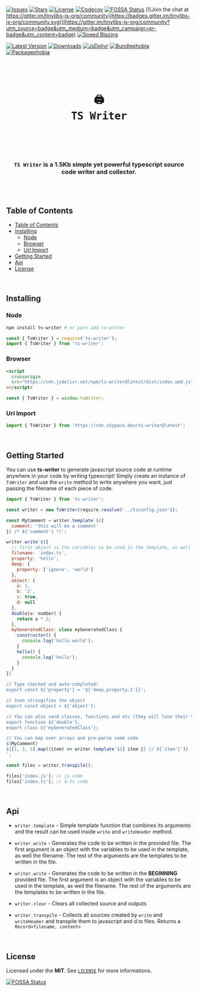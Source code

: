 <br />

[![Issues](https://img.shields.io/github/issues/arthurfiorette/tinylibs?logo=github&label=Issues)](https://github.com/arthurfiorette/tinylibs/issues)
[![Stars](https://img.shields.io/github/stars/arthurfiorette/tinylibs?logo=github&label=Stars)](https://github.com/arthurfiorette/tinylibs/stargazers)
[![License](https://img.shields.io/github/license/arthurfiorette/tinylibs?logo=githu&label=License)](https://github.com/arthurfiorette/tinylibs/blob/main/LICENSE)
[![Codecov](https://codecov.io/gh/arthurfiorette/tinylibs/branch/main/graph/badge.svg?token=ML0KGCU0VM)](https://codecov.io/gh/arthurfiorette/tinylibs)
[![FOSSA Status](https://app.fossa.com/api/projects/git%2Bgithub.com%2Farthurfiorette%2Ftinylibs.svg?type=shield)](https://app.fossa.com/projects/git%2Bgithub.com%2Farthurfiorette%2Ftinylibs?ref=badge_shield)
[![Join the chat at https://gitter.im/tinylibs-js-org/community](https://badges.gitter.im/tinylibs-js-org/community.svg)](https://gitter.im/tinylibs-js-org/community?utm_source=badge&utm_medium=badge&utm_campaign=pr-badge&utm_content=badge)
[![Speed Blazing](https://img.shields.io/badge/speed-blazing%20%F0%9F%94%A5-brightgreen.svg)](https://twitter.com/acdlite/status/974390255393505280)

[![Latest Version](https://img.shields.io/npm/v/ts-writer)](https://www.npmjs.com/package/ts-writer)
[![Downloads](https://img.shields.io/npm/dw/ts-writer)](https://www.npmjs.com/package/ts-writer)
[![JsDelivr](https://data.jsdelivr.com/v1/package/npm/ts-writer/badge?style=rounded)](https://www.jsdelivr.com/package/npm/ts-writer)
[![Bundlephobia](https://img.shields.io/bundlephobia/minzip/ts-writer/latest?style=flat)](https://bundlephobia.com/package/ts-writer@latest)
[![Packagephobia](https://packagephobia.com/badge?p=ts-writer@latest)](https://packagephobia.com/result?p=ts-writer@latest)

<br />

<div align="center">
  <pre>
  <h1>🖨️<br />TS Writer</h1>
  </pre>
  <br />
</div>

<h3 align="center">
  <code>TS Writer</code> is a 1.5Kb simple yet powerful typescript source code writer and collector.
  <br />
  <br />
</h3>

<br />

## Table of Contents

- [Table of Contents](#table-of-contents)
- [Installing](#installing)
  - [Node](#node)
  - [Browser](#browser)
  - [Url Import](#url-import)
- [Getting Started](#getting-started)
- [Api](#api)
- [License](#license)

<br />

## Installing

### Node

```sh
npm install ts-writer # or yarn add ts-writer
```

```js
const { TsWriter } = require('ts-writer');
import { TsWriter } from 'ts-writer';
```

### Browser

```html
<script
  crossorigin
  src="https://cdn.jsdelivr.net/npm/ts-writer@latest/dist/index.umd.js"
></script>
```

```js
const { TsWriter } = window.tsWriter;
```

### Url Import

```ts
import { TsWriter } from 'https://cdn.skypack.dev/ts-writer@latest';
```

<br />

## Getting Started

You can use **ts-writer** to generate javascript source code at runtime anywhere in your
code by writing typescript! Simply create an instance of `TsWriter` and use the `write`
method to write anywhere you want, just passing the filename of each piece of code.

```js
import { TsWriter } from 'ts-writer';

const writer = new TsWriter(require.resolve('../tsconfig.json'));

const MyComment = writer.template`${{
  comment: 'this will be a comment'
}} /* ${'comment'} */`;

writer.write`${{
  // first object is the variables to be used in the template, as well the filename
  filename: 'index.ts',
  property: 'hello',
  deep: {
    property: ['ignore', 'world']
  },
  object: {
    a: 1,
    b: '2',
    c: true,
    d: null
  },
  double(a: number) {
    return a * 2;
  },
  myGeneratedClass: class myGeneratedClass {
    constructor() {
      console.log('hello world');
    }
    hello() {
      console.log('hello');
    }
  }
}}

// Type checked and auto-completed!
export const ${'property'} = '${'deep.property.1'}}';

// Json stringifies the object
export const object = ${'object'};

// You can also send classes, functions and etc (they will lose their types)
export function ${'double'};
export class ${'myGeneratedClass'};

// You can map over arrays and pre-parse some code
${MyComment}
${[1, 2, 3].map((item) => writer.template`${{ item }} // ${'item'}`)}
`;

const files = writer.transpile();

files['index.js']; // js code
files['index.ts']; // d.ts code
```

<br />

## Api

- `writer.template` - Simple template function that combines its arguments and the result
  can be used inside `write` and `writeHeader` method.

- `writer.write` - Generates the code to be written in the provided file. The first
  argument is an object with the variables to be used in the template, as well the
  filename. The rest of the arguments are the templates to be written in the file.

- `writer.write` - Generates the code to be written in the **BEGINNING** provided file.
  The first argument is an object with the variables to be used in the template, as well
  the filename. The rest of the arguments are the templates to be written in the file.

- `writer.clear` - Clears all collected source and outputs

- `writer.transpile` - Collects all sources created by `write` and `writeHeader` and
  transpile them to javascript and d.ts files. Returns a `Record<filename, content>`

<br />

## License

Licensed under the **MIT**. See [`LICENSE`](LICENSE) for more informations.

[![FOSSA Status](https://app.fossa.com/api/projects/git%2Bgithub.com%2Farthurfiorette%2Ftinylibs.svg?type=small)](https://app.fossa.com/projects/git%2Bgithub.com%2Farthurfiorette%2Ftinylibs?ref=badge_small)

<br />
